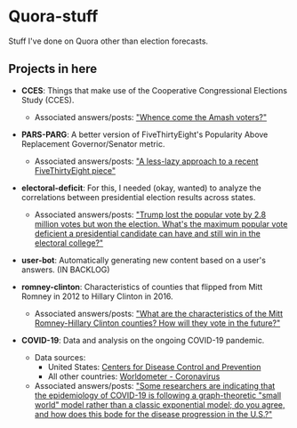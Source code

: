 # Quora-stuff
Stuff I've done on Quora other than election forecasts.

## Projects in here
- **CCES**: Things that make use of the Cooperative Congressional Elections Study (CCES).
  - Associated answers/posts: ["Whence come the Amash voters?"](https://www.quora.com/q/elections/Whence-come-the-Amash-voters)

- **PARS-PARG**: A better version of FiveThirtyEight's Popularity Above Replacement Governor/Senator metric.
	- Associated answers/posts: ["A less-lazy approach to a recent FiveThirtyEight piece"](https://www.quora.com/q/elections/A-less-lazy-approach-to-a-recent-FiveThirtyEight-piece)

- **electoral-deficit**: For this, I needed (okay, wanted) to analyze the correlations between presidential election results across states.
	- Associated answers/posts: ["Trump lost the popular vote by 2.8 million votes but won the election. What's the maximum popular vote deficient a presidential candidate can have and still win in the electoral college?"](https://www.quora.com/Trump-lost-the-popular-vote-by-2-8-million-votes-but-won-the-election-Whats-the-maximum-popular-vote-deficient-a-presidential-candidate-can-have-and-still-win-in-the-electoral-college/answer/Mac-Tan)
	
- **user-bot**: Automatically generating new content based on a user's answers. (IN BACKLOG)

- **romney-clinton**: Characteristics of counties that flipped from Mitt Romney in 2012 to Hillary Clinton in 2016.
  - Associated answers/posts: ["What are the characteristics of the Mitt Romney-Hillary Clinton counties? How will they vote in the future?"](https://www.quora.com/What-are-the-characteristics-of-the-Mitt-Romney-Hillary-Clinton-counties-How-will-they-vote-in-the-future/answer/Mac-Tan)
  
- **COVID-19**: Data and analysis on the ongoing COVID-19 pandemic.
  - Data sources:
    - United States: [Centers for Disease Control and Prevention](https://www.cdc.gov/coronavirus/2019-ncov/cases-updates/cases-in-us.html)
    - All other countries: [Worldometer - Coronavirus](https://www.worldometers.info/coronavirus/)
  - Associated answers/posts: ["Some researchers are indicating that the epidemiology of COVID-19 is following a graph-theoretic "small world" model rather than a classic exponential model; do you agree, and how does this bode for the disease progression in the U.S.?"](https://www.quora.com/Some-researchers-are-indicating-that-the-epidemiology-of-COVID-19-is-following-a-graph-theoretic-small-world-model-rather-than-a-classic-exponential-model-do-you-agree-and-how-does-this-bode-for-the-disease/answer/Mac-Tan)
